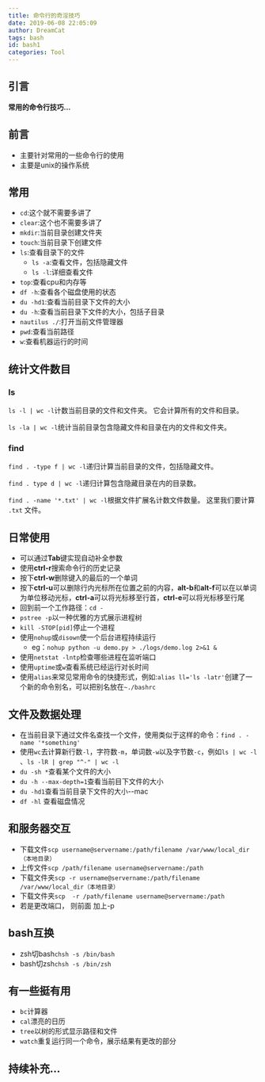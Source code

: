 ```yaml
---
title: 命令行的奇淫技巧
date: 2019-06-08 22:05:09
author: DreamCat
tags: bash
id: bash1
categories: Tool
---
```


## 引言

**常用的命令行技巧...**


## 前言

- 主要针对常用的一些命令行的使用
- 主要是unix的操作系统

<!-- more -->

## 常用

- `cd`:这个就不需要多讲了
- `clear`:这个也不需要多讲了
- `mkdir`:当前目录创建文件夹
- `touch`:当前目录下创建文件
- `ls`:查看目录下的文件
  - `ls -a`:查看文件，包括隐藏文件
  - `ls -l`:详细查看文件
- `top`:查看cpu和内存等
- `df -h`:查看各个磁盘使用的状态
- `du -hd1`:查看当前目录下文件的大小
- `du -h`:查看当前目录下文件的大小，包括子目录
- `nautilus ./`:打开当前文件管理器
- `pwd`:查看当前路径
- `w`:查看机器运行的时间

## 统计文件数目

### ls

`ls -l | wc -l`计数当前目录的文件和文件夹。 它会计算所有的文件和目录。

`ls -la | wc -l`统计当前目录包含隐藏文件和目录在内的文件和文件夹。

### find

`find . -type f | wc -l`递归计算当前目录的文件，包括隐藏文件。

`find . type d | wc -l`递归计算包含隐藏目录在内的目录数。

`find . -name '*.txt' | wc -l`根据文件扩展名计数文件数量。 这里我们要计算 `.txt` 文件。

## 日常使用

- 可以通过**Tab**键实现自动补全参数
- 使用**ctrl-r**搜索命令行的历史记录
- 按下**ctrl-w**删除键入的最后的一个单词
- 按下**ctrl-u**可以删除行内光标所在位置之前的内容，**alt-b**和**alt-f**可以在以单词为单位移动光标，**ctrl-a**可以将光标移至行首，**ctrl-e**可以将光标移至行尾
- 回到前一个工作路径：`cd -`
- `pstree -p`以一种优雅的方式展示进程树
- `kill -STOP[pid]`停止一个进程
- 使用`nohup`或`disown`使一个后台进程持续运行
  - eg：`nohup python -u demo.py > ./logs/demo.log 2>&1 &`
- 使用`netstat -lntp`检查哪些进程在监听端口
- 使用`uptime`或`w`查看系统已经运行对长时间
- 使用`alias`来常见常用命令的快捷形式，例如:`alias ll='ls -latr'`创建了一个新的命令别名，可以把别名放在`~./bashrc`

## 文件及数据处理

- 在当前目录下通过文件名查找一个文件，使用类似于这样的命令：`find . -name '*something'`
- 使用`wc`去计算新行数`-l`，字符数`-m`，单词数`-w`以及字节数`-c`，例如`ls | wc -l` 、`ls -lR | grep "^-" | wc -l`
- `du -sh *`查看某个文件的大小
- `du -h --max-depth=1`查看当前目下文件的大小
- `du -hd1`查看当前目录下文件的大小--mac
- `df -hl` 查看磁盘情况



## 和服务器交互

- 下载文件`scp username@servername:/path/filename /var/www/local_dir（本地目录）`
- 上传文件`scp /path/filename username@servername:/path`
- 下载文件夹`scp -r username@servername:/path/filename /var/www/local_dir（本地目录）`
- 下载文件夹`scp  -r /path/filename username@servername:/path`
- 若是更改端口， 则前面 加上-p



## bash互换

- zsh切bash`chsh -s /bin/bash`
- bash切zsh`chsh -s /bin/zsh`

## 有一些挺有用

- `bc`计算器
- `cal`漂亮的日历
- `tree`以树的形式显示路径和文件
- `watch`重复运行同一个命令，展示结果有更改的部分

## 持续补充...

